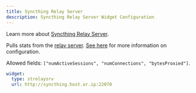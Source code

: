 ```yaml
---
title: Syncthing Relay Server
description: Syncthing Relay Server Widget Configuration
---
```


Learn more about [Syncthing Relay Server](https://github.com/syncthing/syncthing).

Pulls stats from the [relay server](https://docs.syncthing.net/users/strelaysrv.html). [See here](https://github.com/stancuflorin/homepage-plus/pull/230#issuecomment-1253053472) for more information on configuration.

Allowed fields: `["numActiveSessions", "numConnections", "bytesProxied"]`.

```yaml
widget:
  type: strelaysrv
  url: http://syncthing.host.or.ip:22070
```
